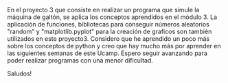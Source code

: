 En el proyecto 3 que consiste en realizar un programa que simule la máquina de galtón, se aplica los conceptos aprendidos en el módulo 3. La aplicación de funciones, bibliotecas para  conseguir números aleatorios "random" y "matplotlib.pyplot" para la creación de graficos son también utilizados en este proyecto3.
Considero que he aprendido un poco más sobre los conceptos de python y creo que hay mucho más por aprender en las siguientes semanas de este Ucamp. Espero seguir avanzando para poder realizar programas con una menor dificultad.

Saludos!

